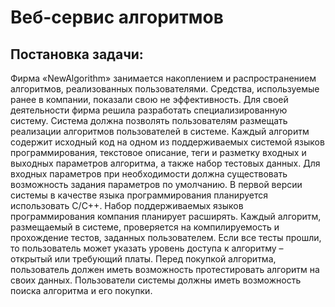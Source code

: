# Веб-сервис алгоритмов

## Постановка задачи: 
Фирма «NewAlgorithm» занимается накоплением и распространением алгоритмов, реализованных пользователями. Средства, используемые ранее в компании, показали свою не эффективность. Для своей деятельности фирма решила разработать специализированную систему. 
Система должна позволять пользователям размещать реализации алгоритмов пользователей в системе. Каждый алгоритм содержит исходный код на одном из поддерживаемых системой языков программирования, текстовое описание, теги и разметку входных и выходных параметров алгоритма, а также набор тестовых данных. Для входных параметров при необходимости должна существовать возможность задания параметров по умолчанию. В первой версии системы в качестве языка программирования планируется использовать C/C++. Набор поддерживаемых языков программирования компания планирует расширять.
Каждый алгоритм, размещаемый в системе, проверяется на компилируемость и прохождение тестов, заданных пользователем. Если все тесты прошли, то пользователь может указать уровень доступа к алгоритму – открытый или требующий платы. Перед покупкой алгоритма, пользователь должен иметь возможность протестировать алгоритм на своих данных. 
Пользователи системы должны иметь возможность поиска алгоритма и его покупки.

